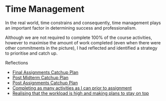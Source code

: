 # Time Management 

In the real world, time constrains and consequently, time management plays an important factor in determining success and professionalism. 

Although we are not required to complete 100% of the course activities, however to maximise the amount of work completed (even when there were other commitments in the picture), I had reflected and identified a strategy to prioritise and catch up.  

Reflections 
* [Final Assignments Catchup Plan](https://jennax-seceng.tumblr.com/post/186414361296/halp-it-became-wk8)
* [Post Midterm Catchup Plan](https://jennax-seceng.tumblr.com/post/186130348941/oh-boi)
* [Post Assignments Catchup Plan](https://jennax-seceng.tumblr.com/post/185882935111/week04-reflections)
* [Completing as many activities as I can prior to assignment](https://jennax-seceng.tumblr.com/post/185772795136/yes-its-hmk-spamming-time)
* [Realising that the workload is high and making plans to stay on top](https://jennax-seceng.tumblr.com/post/185632931261/wk02-reflections)